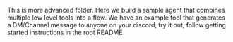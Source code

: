 This is more advanced folder. Here we build a sample agent that combines multiple low level tools into a flow.
We have an example tool that generates a DM/Channel message to anyone on your discord, try it out, follow getting started instructions in the root README
